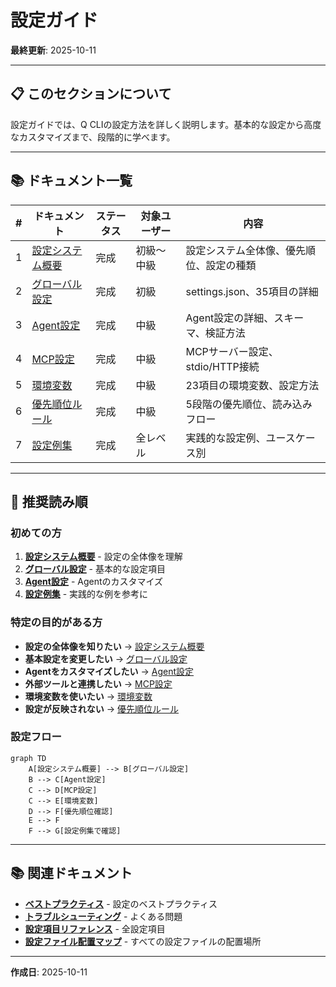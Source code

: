 # 設定ガイド

**最終更新**: 2025-10-11

---

## 📋 このセクションについて

設定ガイドでは、Q CLIの設定方法を詳しく説明します。基本的な設定から高度なカスタマイズまで、段階的に学べます。

---

## 📚 ドキュメント一覧

| # | ドキュメント | ステータス | 対象ユーザー | 内容 |
|---|-------------|-----------|-------------|------|
| 1 | [設定システム概要](overview.md) | 完成 | 初級〜中級 | 設定システム全体像、優先順位、設定の種類 |
| 2 | [グローバル設定](global-settings.md) | 完成 | 初級 | settings.json、35項目の詳細 |
| 3 | [Agent設定](agent-configuration.md) | 完成 | 中級 | Agent設定の詳細、スキーマ、検証方法 |
| 4 | [MCP設定](mcp-configuration.md) | 完成 | 中級 | MCPサーバー設定、stdio/HTTP接続 |
| 5 | [環境変数](environment-variables.md) | 完成 | 中級 | 23項目の環境変数、設定方法 |
| 6 | [優先順位ルール](priority-rules.md) | 完成 | 中級 | 5段階の優先順位、読み込みフロー |
| 7 | [設定例集](examples.md) | 完成 | 全レベル | 実践的な設定例、ユースケース別 |

---

## 🚀 推奨読み順

### 初めての方
1. **[設定システム概要](overview.md)** - 設定の全体像を理解
2. **[グローバル設定](global-settings.md)** - 基本的な設定項目
3. **[Agent設定](agent-configuration.md)** - Agentのカスタマイズ
4. **[設定例集](examples.md)** - 実践的な例を参考に

### 特定の目的がある方
- **設定の全体像を知りたい** → [設定システム概要](overview.md)
- **基本設定を変更したい** → [グローバル設定](global-settings.md)
- **Agentをカスタマイズしたい** → [Agent設定](agent-configuration.md)
- **外部ツールと連携したい** → [MCP設定](mcp-configuration.md)
- **環境変数を使いたい** → [環境変数](environment-variables.md)
- **設定が反映されない** → [優先順位ルール](priority-rules.md)

### 設定フロー

```mermaid
graph TD
    A[設定システム概要] --> B[グローバル設定]
    B --> C[Agent設定]
    C --> D[MCP設定]
    C --> E[環境変数]
    D --> F[優先順位確認]
    E --> F
    F --> G[設定例集で確認]
```

---

## 📚 関連ドキュメント

- **[ベストプラクティス](../best-practices/configuration.md)** - 設定のベストプラクティス
- **[トラブルシューティング](../troubleshooting/common-issues.md)** - よくある問題
- **[設定項目リファレンス](../reference/settings-reference.md)** - 全設定項目
- **[設定ファイル配置マップ](../reference/configuration-file-locations.md)** - すべての設定ファイルの配置場所

---

**作成日**: 2025-10-11

